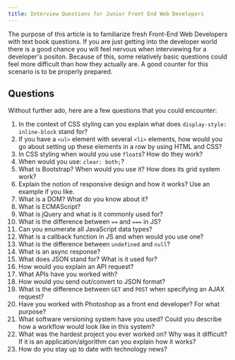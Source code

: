 ```yaml
---
title: Interview Questions for Junior Front End Web Developers
---
```

The purpose of this article is to familiarize fresh Front-End Web Developers with text book questions. If you are just getting into the developer world there is a good chance you will feel nervous when interviewing for a developer's positon. Because of this, some relatively basic questions could feel more difficult than how they actually are. A good counter for this scenario is to be properly prepared.

## Questions

Without further ado, here are a few questions that you could encounter:

1.  In the context of CSS styling can you explain what does `display-style: inline-block` stand for?
2.  If you have a `<ul>` element with several `<li>` elements, how would you go about setting up these elements in a row by using HTML and CSS?
3.  In CSS styling when would you use `float`s? How do they work?
4.  When would you use: `clear: both;`?
5.  What is Bootstrap? When would you use it? How does its grid system work?
6.  Explain the notion of responsive design and how it works? Use an example if you like.
7.  What is a DOM? What do you know about it?
8.  What is ECMAScript?
9.  What is jQuery and what is it commonly used for?
10.  What is the difference between `==` and `===` in JS?
11.  Can you enumerate all JavaScript data types?
12.  What is a callback function in JS and when would you use one?
13.  What is the difference between `undefined` and `null`?
14.  What is an async response?
15.  What does JSON stand for? What is it used for?
16.  How would you explain an API request?
17.  What APIs have you worked with?
18.  How would you send out/convert to JSON format?
19.  What is the difference between `GET` and `POST` when specifying an AJAX request?
20.  Have you worked with Photoshop as a front end developer? For what purpose?
21.  What software versioning system have you used? Could you describe how a workflow would look like in this system?
22.  What was the hardest project you ever worked on? Why was it difficult? If it is an application/algorithm can you explain how it works?
23.  How do you stay up to date with technology news?